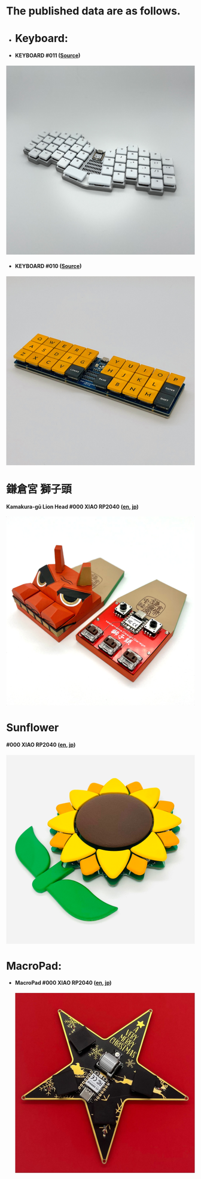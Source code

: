 # The published data are as follows.



- # **Keyboard:**

- #### **KEYBOARD #011 ([Source](keyboard/011))**

![](keyboard/assets/testamatta_keyboard_011/IMG_3951.png)

- #### **KEYBOARD #010 ([Source](keyboard/010))**

![](keyboard/assets/testamatta_keyboard_010/IMG_3974.jpg)



# **鎌倉宮 獅子頭**

#### **Kamakura-gū Lion Head #000 XIAO RP2040** ([en](lion_head/buildguide_lion_head_000_en.md), [jp](lion_head/buildguide_lion_head_000_jp.md))

![](lion_head/assets/IMG_3449.png)



# **Sunflower**

#### **#000 XIAO RP2040** ([en](sunflower/buildguide_sunflower_001_en.md), [jp](sunflower/buildguide_sunflower_001_jp.md))

![](sunflower/assets/buildguide_sunflower_001_jp/1.png)



# **MacroPad:** 

- #### **MacroPad #000 XIAO RP2040 ([en](macropad/macropad_000_xiao_rp2040_en.md), [jp](macropad/macropad_000_xiao_rp2040_jp.md))**

  ![](macropad/assets/macropad_000_xiao_rp2040_jp/IMG_0001.png)
